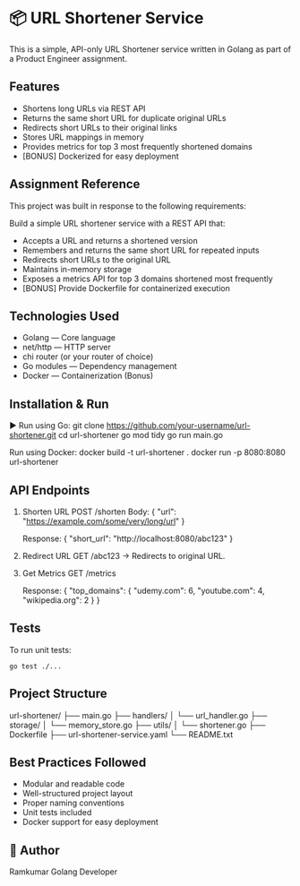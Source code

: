 📦 URL Shortener Service
========================

This is a simple, API-only URL Shortener service written in Golang as part of a Product Engineer assignment.

Features
-----------
- Shortens long URLs via REST API
- Returns the same short URL for duplicate original URLs
- Redirects short URLs to their original links
- Stores URL mappings in memory
- Provides metrics for top 3 most frequently shortened domains
- [BONUS] Dockerized for easy deployment

Assignment Reference
-----------------------
This project was built in response to the following requirements:

Build a simple URL shortener service with a REST API that:
- Accepts a URL and returns a shortened version
- Remembers and returns the same short URL for repeated inputs
- Redirects short URLs to the original URL
- Maintains in-memory storage
- Exposes a metrics API for top 3 domains shortened most frequently
- [BONUS] Provide Dockerfile for containerized execution

Technologies Used
---------------------
- Golang — Core language
- net/http — HTTP server
- chi router (or your router of choice)
- Go modules — Dependency management
- Docker — Containerization (Bonus)

Installation & Run
----------------------

▶️ Run using Go:
    git clone https://github.com/your-username/url-shortener.git
    cd url-shortener
    go mod tidy
    go run main.go

Run using Docker:
    docker build -t url-shortener .
    docker run -p 8080:8080 url-shortener

API Endpoints
-----------------

1. Shorten URL
   POST /shorten
   Body:
       {
         "url": "https://example.com/some/very/long/url"
       }

   Response:
       {
         "short_url": "http://localhost:8080/abc123"
       }

2. Redirect URL
   GET /abc123
   → Redirects to original URL.

3. Get Metrics
   GET /metrics

   Response:
       {
         "top_domains": {
           "udemy.com": 6,
           "youtube.com": 4,
           "wikipedia.org": 2
         }
       }

Tests
--------
To run unit tests:

    go test ./...

Project Structure
--------------------
url-shortener/
├── main.go
├── handlers/
│   └── url_handler.go
├── storage/
│   └── memory_store.go
├── utils/
│   └── shortener.go
├── Dockerfile
├── url-shortener-service.yaml
└── README.txt

Best Practices Followed
--------------------------
- Modular and readable code
- Well-structured project layout
- Proper naming conventions
- Unit tests included
- Docker support for easy deployment

👤 Author
---------
Ramkumar
Golang Developer